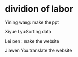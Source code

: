 # dividion of labor
Yining wang: make the ppt

Xiyue Lyu:Sorting data

Lei pen : make the website

Jiawen You:translate the website
